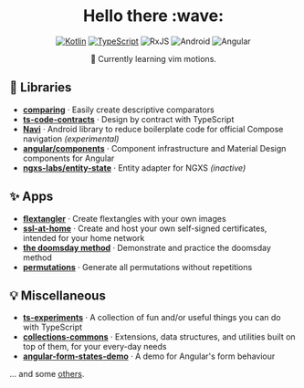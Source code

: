 <h1 align="center">Hello there :wave:</h1>

<div align="center">
  
[![Kotlin](https://img.shields.io/badge/kotlin-%237F52FF.svg?style=for-the-badge&logo=kotlin&logoColor=white)](https://github.com/JanMalch?tab=repositories&q=&type=&language=kotlin&sort=) [![TypeScript](https://img.shields.io/badge/typescript-%23007ACC.svg?style=for-the-badge&logo=typescript&logoColor=white)](https://github.com/JanMalch?tab=repositories&q=&type=&language=typescript&sort=) ![RxJS](https://img.shields.io/badge/rxjs-%23B7178C.svg?style=for-the-badge&logo=reactivex&logoColor=white) ![Android](https://img.shields.io/badge/Android-3DDC84?style=for-the-badge&logo=android&logoColor=white) ![Angular](https://img.shields.io/badge/angular-%23DD0031.svg?style=for-the-badge&logo=angular&logoColor=white)

🧠 Currently learning vim motions.
</div>

## 📖 Libraries

- **[comparing](https://github.com/JanMalch/comparing)** &middot; Easily create descriptive comparators
- **[ts-code-contracts](https://github.com/JanMalch/ts-code-contracts)** &middot; Design by contract with TypeScript
- **[Navi](https://github.com/JanMalch/navi)** &middot; Android library to reduce boilerplate code for official Compose navigation _(experimental)_
- **[angular/components](https://github.com/angular/components)** &middot; Component infrastructure and Material Design components for Angular
- **[ngxs-labs/entity-state](https://github.com/ngxs-labs/entity-state)** &middot; Entity adapter for NGXS _(inactive)_

## ✨ Apps

- **[flextangler](https://janmalch.github.io/flextangler/)** &middot; Create flextangles with your own images
- **[ssl-at-home](https://hub.docker.com/r/janmalch/ssl-at-home)** &middot; Create and host your own self-signed certificates, intended for your home network
- **[the doomsday method](https://janmalch.github.io/doomsday/)** &middot; Demonstrate and practice the doomsday method
- **[permutations](https://janmalch.github.io/permutations/)** &middot; Generate all permutations without repetitions

## 💡 Miscellaneous

- **[ts-experiments](https://github.com/JanMalch/ts-experiments)** &middot; A collection of fun and/or useful things you can do with TypeScript
- **[collections-commons](https://github.com/JanMalch/collections-commons)** &middot; Extensions, data structures, and utilities built on top of them, for your every-day needs
- **[angular-form-states-demo](https://github.com/JanMalch/angular-form-states-demo)** &middot; A demo for Angular's form behaviour

... and some [others](https://github.com/JanMalch?tab=repositories&q=&type=public&language=&sort=).
